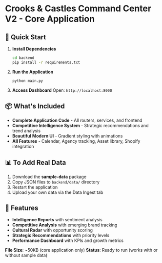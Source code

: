 # Crooks & Castles Command Center V2 - Core Application

## 🚀 Quick Start

1. **Install Dependencies**
   ```bash
   cd backend
   pip install -r requirements.txt
   ```

2. **Run the Application**
   ```bash
   python main.py
   ```

3. **Access Dashboard**
   Open: `http://localhost:8000`

## 📦 What's Included

- **Complete Application Code** - All routers, services, and frontend
- **Competitive Intelligence System** - Strategic recommendations and trend analysis
- **Beautiful Modern UI** - Gradient styling with animations
- **All Features** - Calendar, Agency tracking, Asset library, Shopify integration

## 📊 To Add Real Data

1. Download the **sample-data** package
2. Copy JSON files to `backend/data/` directory
3. Restart the application
4. Upload your own data via the Data Ingest tab

## 🎯 Features

- **Intelligence Reports** with sentiment analysis
- **Competitive Analysis** with emerging brand tracking
- **Cultural Radar** with opportunity scoring
- **Strategic Recommendations** with priority levels
- **Performance Dashboard** with KPIs and growth metrics

**File Size**: ~50KB (core application only)
**Status**: Ready to run (works with or without sample data)
